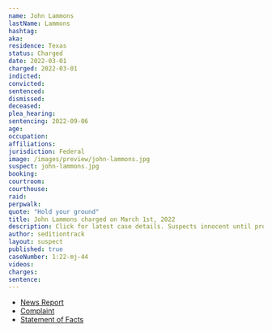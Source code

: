 ```yaml
---
name: John Lammons
lastName: Lammons
hashtag:
aka:
residence: Texas
status: Charged
date: 2022-03-01
charged: 2022-03-01
indicted:
convicted:
sentenced:
dismissed:
deceased:
plea_hearing:
sentencing: 2022-09-06
age:
occupation:
affiliations:
jurisdiction: Federal
image: /images/preview/john-lammons.jpg
suspect: john-lammons.jpg
booking:
courtroom:
courthouse:
raid:
perpwalk:
quote: "Hold your ground"
title: John Lammons charged on March 1st, 2022
description: Click for latest case details. Suspects innocent until proven guilty.
author: seditiontrack
layout: suspect
published: true
caseNumber: 1:22-mj-44
videos:
charges:
sentence:
---
```


- [News Report](https://www.khou.com/article/news/local/fbi-agents-arrest-galveston-county-man-capitol-riot/285-38904ed4-0723-4e3e-886f-2892b41d1a9d)
- [Complaint](https://www.justice.gov/usao-dc/case-multi-defendant/file/1487231/download)
- [Statement of Facts](https://www.justice.gov/usao-dc/case-multi-defendant/file/1487236/download)

